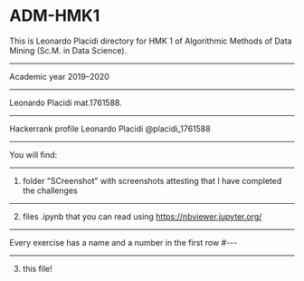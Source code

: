 # ADM-HMK1
This is Leonardo Placidi directory for HMK 1 of Algorithmic Methods of Data Mining (Sc.M. in Data Science).
***
Academic year 2019–2020
***
Leonardo Placidi mat.1761588.
***
Hackerrank profile Leonardo Placidi
@placidi_1761588
***
You will find:
***
1. folder "SCreenshot" with screenshots attesting that I have completed the challenges
***
2. files .ipynb that you can read using https://nbviewer.jupyter.org/
***
Every exercise has a name and a number in the first row #---
***
3. this file!
